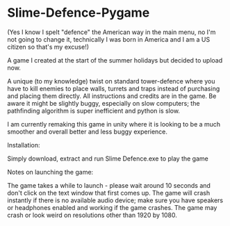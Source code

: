 # Slime-Defence-Pygame

(Yes I know I spelt "defence" the American way in the main menu, no I'm not going to change it, technically I was born in America and I am a US citizen so that's my excuse!)

A game I created at the start of the summer holidays but decided to upload now.

A unique (to my knowledge) twist on standard tower-defence where you have to kill enemies to place walls, turrets and traps instead of purchasing and placing them directly.
All instructions and credits are in the game.
Be aware it might be slightly buggy, especially on slow computers; the pathfinding algorithm is super inefficient and python is slow.

I am currently remaking this game in unity where it is looking to be a much smoother and overall better and less buggy experience.

Installation:

Simply download, extract and run Slime Defence.exe to play the game

Notes on launching the game:

The game takes a while to launch - please wait around 10 seconds and don't click on the text window that first comes up.
The game will crash instantly if there is no available audio device; make sure you have speakers or headphones enabled and working if the game crashes.
The game may crash or look weird on resolutions other than 1920 by 1080.
